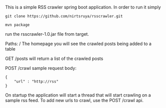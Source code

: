 This is a simple RSS crawler spring boot application.
In order to run it simply
```
git clone https://github.com/nirtsruya/rsscrawler.git

mvn package
```

run the rsscrawler-1.0.jar file from target.

Paths:
/
The homepage
you will see the crawled posts being added to a table

GET /posts
will return a list of the crawled posts

POST /crawl
sample request body:
```
{
    "url" : "http://rss"
}
```

On startup the application will start a thread that will start crawling on a sample rss feed.
To add new urls to crawl, use the POST /crawl api.